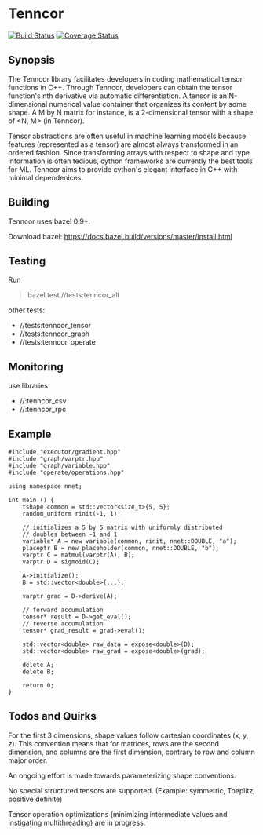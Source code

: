 # Tenncor
[![Build Status](https://travis-ci.org/mingkaic/tenncor.svg?branch=master)](https://travis-ci.org/mingkaic/tenncor)
[![Coverage Status](https://coveralls.io/repos/github/mingkaic/tenncor/badge.svg)](https://coveralls.io/github/mingkaic/tenncor)

## Synopsis

The Tenncor library facilitates developers in coding mathematical tensor functions in C++.
Through Tenncor, developers can obtain the tensor function's nth derivative via automatic differentiation. A tensor is an N-dimensional numerical value container that organizes its content by some shape. A M by N matrix for instance, is a 2-dimensional tensor with a shape of <N, M> (in Tenncor).

Tensor abstractions are often useful in machine learning models because features (represented as a tensor) are almost always transformed in an ordered fashion. Since transforming arrays with respect to shape and type information is often tedious, cython frameworks are currently the best tools for ML.
Tenncor aims to provide cython's elegant interface in C++ with minimal dependenices.

## Building

Tenncor uses bazel 0.9+.

Download bazel: https://docs.bazel.build/versions/master/install.html

## Testing

Run

> bazel test //tests:tenncor_all

other tests:
- //tests:tenncor_tensor
- //tests:tenncor_graph
- //tests:tenncor_operate

## Monitoring

use libraries

- //:tenncor_csv
- //:tenncor_rpc

## Example

	#include "executor/gradient.hpp"
	#include "graph/varptr.hpp"
	#include "graph/variable.hpp"
	#include "operate/operations.hpp"

	using namespace nnet;

	int main () {
		tshape common = std::vector<size_t>{5, 5};
		random_uniform rinit(-1, 1);

		// initializes a 5 by 5 matrix with uniformly distributed
		// doubles between -1 and 1
		variable* A = new variable(common, rinit, nnet::DOUBLE, "a");
		placeptr B = new placeholder(common, nnet::DOUBLE, "b");
		varptr C = matmul(varptr(A), B);
		varptr D = sigmoid(C);

		A->initialize();
		B = std::vector<double>{...};

		varptr grad = D->derive(A);

		// forward accumulation
		tensor* result = D->get_eval();
		// reverse accumulation
		tensor* grad_result = grad->eval();

		std::vector<double> raw_data = expose<double>(D);
		std::vector<double> raw_grad = expose<double>(grad);

		delete A;
		delete B;

		return 0;
	}

## Todos and Quirks

For the first 3 dimensions, shape values follow cartesian coordinates (x, y, z). This convention means that for matrices, rows are the second dimension, and columns are the first dimension, contrary to row and column major order.

An ongoing effort is made towards parameterizing shape conventions.

No special structured tensors are supported. (Example: symmetric, Toeplitz, positive definite)

Tensor operation optimizations (minimizing intermediate values and instigating multithreading) are in progress.
